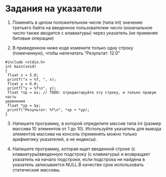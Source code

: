 # Задания на указатели

1. Поменять в целом положительном числе (типа int) значение третьего байта на введенное пользователем число (изначальное число также вводится с клавиатуры) через указатель (не применяя битовые операции)
   
2. В приведенном ниже коде измените только одну строку (помеченную), чтобы напечатать “Результат: 12.0”
```
#include <stdio.h>
int main(void)
{
 float x = 5.0;
 printf("x = %f, ", x);
 float y = 6.0;
 printf("y = %f\n", y);
 float *xp = &x; // TODO: отредактируйте эту строку, и только правую часть
уравнения
 float *yp = &y;
 printf("Результат: %f\n", *xp + *yp);
}
```

3. Напишите программу, в которой определите массив типа int (размер массива 10 элементов от 1 до 10). Используйте указатель для вывода элементов массива на консоль (применять можно только арифметику указателей, а не индексы).

4. Напишите программу, которая ищет введенной строке (с клавиатуры)введенную подстроку (с клавиатуры) и возвращает указатель на начало подстроки, если подстрока не найдена в указатель записывается NULL.В качестве срок использовать статические массивы.
